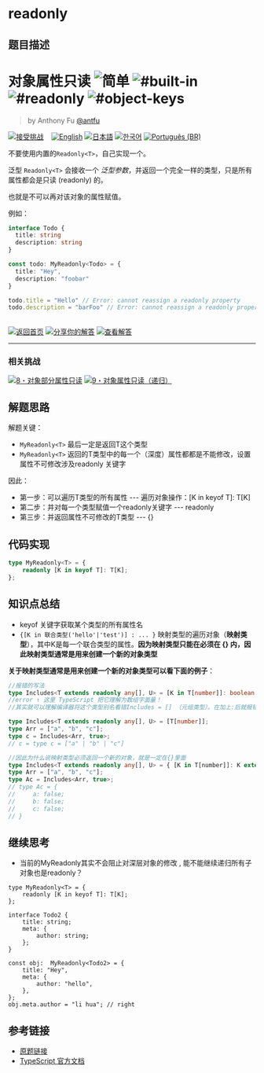 # readonly

## 题目描述

<!--info-header-start--><h1>对象属性只读 <img src="https://img.shields.io/badge/-%E7%AE%80%E5%8D%95-7aad0c" alt="简单"/> <img src="https://img.shields.io/badge/-%23built--in-999" alt="#built-in"/> <img src="https://img.shields.io/badge/-%23readonly-999" alt="#readonly"/> <img src="https://img.shields.io/badge/-%23object--keys-999" alt="#object-keys"/></h1><blockquote><p>by Anthony Fu <a href="https://github.com/antfu" target="_blank">@antfu</a></p></blockquote><p><a href="https://tsch.js.org/7/play/zh-CN" target="_blank"><img src="https://img.shields.io/badge/-%E6%8E%A5%E5%8F%97%E6%8C%91%E6%88%98-3178c6?logo=typescript&logoColor=white" alt="接受挑战"/></a> &nbsp;&nbsp;&nbsp;<a href="./README.md" target="_blank"><img src="https://img.shields.io/badge/-English-gray" alt="English"/></a>  <a href="./README.ja.md" target="_blank"><img src="https://img.shields.io/badge/-%E6%97%A5%E6%9C%AC%E8%AA%9E-gray" alt="日本語"/></a>  <a href="./README.ko.md" target="_blank"><img src="https://img.shields.io/badge/-%ED%95%9C%EA%B5%AD%EC%96%B4-gray" alt="한국어"/></a>  <a href="./README.pt-BR.md" target="_blank"><img src="https://img.shields.io/badge/-Portugu%C3%AAs%20(BR)-gray" alt="Português (BR)"/></a> </p><!--info-header-end-->

不要使用内置的`Readonly<T>`，自己实现一个。

泛型 `Readonly<T>` 会接收一个 _泛型参数_，并返回一个完全一样的类型，只是所有属性都会是只读 (readonly) 的。

也就是不可以再对该对象的属性赋值。

例如：

```ts
interface Todo {
  title: string
  description: string
}

const todo: MyReadonly<Todo> = {
  title: "Hey",
  description: "foobar"
}

todo.title = "Hello" // Error: cannot reassign a readonly property
todo.description = "barFoo" // Error: cannot reassign a readonly property
```

<!--info-footer-start--><br><a href="../../README.zh-CN.md" target="_blank"><img src="https://img.shields.io/badge/-%E8%BF%94%E5%9B%9E%E9%A6%96%E9%A1%B5-grey" alt="返回首页"/></a> <a href="https://tsch.js.org/7/answer/zh-CN" target="_blank"><img src="https://img.shields.io/badge/-%E5%88%86%E4%BA%AB%E4%BD%A0%E7%9A%84%E8%A7%A3%E7%AD%94-teal" alt="分享你的解答"/></a> <a href="https://tsch.js.org/7/solutions" target="_blank"><img src="https://img.shields.io/badge/-%E6%9F%A5%E7%9C%8B%E8%A7%A3%E7%AD%94-de5a77?logo=awesome-lists&logoColor=white" alt="查看解答"/></a> <hr><h3>相关挑战</h3><a href="https://github.com/type-challenges/type-challenges/blob/main/questions/00008-medium-readonly-2/README.zh-CN.md" target="_blank"><img src="https://img.shields.io/badge/-8%E3%83%BB%E5%AF%B9%E8%B1%A1%E9%83%A8%E5%88%86%E5%B1%9E%E6%80%A7%E5%8F%AA%E8%AF%BB-d9901a" alt="8・对象部分属性只读"/></a>  <a href="https://github.com/type-challenges/type-challenges/blob/main/questions/00009-medium-deep-readonly/README.zh-CN.md" target="_blank"><img src="https://img.shields.io/badge/-9%E3%83%BB%E5%AF%B9%E8%B1%A1%E5%B1%9E%E6%80%A7%E5%8F%AA%E8%AF%BB%EF%BC%88%E9%80%92%E5%BD%92%EF%BC%89-d9901a" alt="9・对象属性只读（递归）"/></a> <!--info-footer-end-->


## 解题思路

解题关键：
- `MyReadonly<T>` 最后一定是返回T这个类型
- `MyReadonly<T>`  返回的T类型中的每一个（深度）属性都都是不能修改，设置属性不可修改涉及readonly 关键字

因此：
- 第一步：可以遍历T类型的所有属性 --- 遍历对象操作：[K in keyof T]: T[K]
- 第二步：并对每一个类型赋值一个readonly关键字 --- readonly
- 第三步：并返回属性不可修改的T类型 --- {}

## 代码实现

```typescript
type MyReadonly<T> = {
	readonly [K in keyof T]: T[K];
};
```

## 知识点总结

<!-- 在这里总结相关的 TypeScript 知识点 -->
- keyof 关键字获取某个类型的所有属性名
- `{[K in 联合类型('hello'|'test')] : ... }` 映射类型的遍历对象（**映射类型**），其中K是每一个联合类型的属性。**因为映射类型只能在必须在 {} 内，因此映射类型通常是用来创建一个新的对象类型** 

**关于映射类型通常是用来创建一个新的对象类型可以看下面的例子**：
``` typescript
//报错的写法
type Includes<T extends readonly any[], U> = [K in T[number]]: boolean;
//error ↑ 这里 TypeScript 把它理解为数组字面量！
//其实就可以理解编译器将这个类型别名看错Includes = [] （元组类型）。在加上:后就报错了。如果不加是可以通过编译的

type Includes<T extends readonly any[], U> = [T[number]];
type Arr = ["a", "b", "c"];
type c = Includes<Arr, true>;
// c = type c = ["a" | "b" | "c"]

//因此为什么说映射类型必须返回一个新的对象，就是一定在{}里面
type Includes<T extends readonly any[], U> = { [K in T[number]]: K extends U ? true : false };
type Arr = ["a", "b", "c"];
type Ac = Includes<Arr, true>;
// type Ac = {
//     a: false;
//     b: false;
//     c: false;
// }
```

## 继续思考

- 当前的MyReadonly其实不会阻止对深层对象的修改 , 能不能继续递归所有子对象也是readonly？
```
type MyReadonly<T> = {
	readonly [K in keyof T]: T[K];
};

interface Todo2 {
	title: string;
	meta: {
		author: string;
	};
}

const obj:  MyReadonly<Todo2> = {
	title: "Hey",
	meta: {
		author: "hello",
	},
};
obj.meta.author = "li hua"; // right
```

## 参考链接

- [原题链接](https://github.com/type-challenges/type-challenges/tree/main/questions/00007-easy-readonly)
- [TypeScript 官方文档](https://www.typescriptlang.org/docs/)
